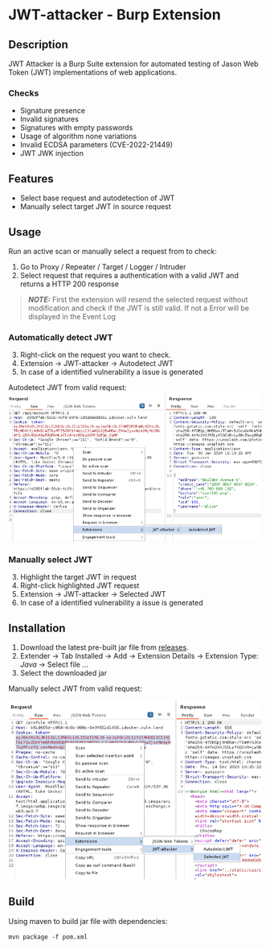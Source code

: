 # JWT-attacker - Burp Extension
## Description
JWT Attacker is a Burp Suite extension for automated testing of Jason Web Token (JWT) implementations of web applications. 

### Checks
- Signature presence
- Invalid signatures
- Signatures with empty passwords
- Usage of algorithm none variations
- Invalid ECDSA parameters (CVE-2022-21449)
- JWT JWK injection

## Features
- Select base request and autodetection of JWT
- Manually select target JWT in source request

## Usage
Run an active scan or manually select a request from to check:

1. Go to  Proxy / Repeater / Target / Logger / Intruder
2. Select request that requires a authentication with a valid JWT and returns a HTTP 200 response
> **_NOTE:_** First the extension will resend the selected request without modification and check if the JWT is still valid. If not a Error will be displayed in the Event Log

### Automatically detect JWT
3. Right-click on the request you want to check.
4. Extension -> JWT-attacker -> Autodetect JWT
5. In case of a identified vulnerability a issue is generated

Autodetect JWT from valid request:
![img.png](Doc/autoselect.png)
### Manually select JWT
3. Highlight the target JWT in request
4. Right-click highlighted JWT request
5. Extension -> JWT-attacker -> Selected JWT
6. In case of a identified vulnerability a issue is generated

## Installation
1. Download the latest pre-built jar file from [releases](https://github.com/CompassSecurity/jwt-attacker/releases).
2. Extender -> Tab Installed -> Add -> Extension Details -> Extension Type: *Java* -> Select file ...
3. Select the downloaded jar

Manually select JWT from valid request:

![img_1.png](Doc/manualselect.png)
## Build
Using maven to build jar file with dependencies:
```shell
mvn package -f pom.xml
```
